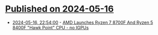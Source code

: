 # [Published on 2024-05-16](index.md)

* [2024-05-16, 22:54:00](https://soylentnews.org/article.pl?sid=24/05/16/1135204&from=rss) - [AMD Launches Ryzen 7 8700F And Ryzen 5 8400F \"Hawk Point\" CPU - no IGPUs](https://soylentnews.org/article.pl?sid=24/05/16/1135204&from=rss)
